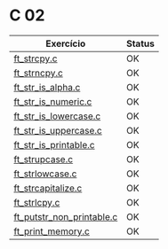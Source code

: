 # C 02

| Exercício                                                   | Status |
| ----------------------------------------------------------- | ------ |
| [ft_strcpy.c](ex00/ft_strcpy.c)                             | OK     |
| [ft_strncpy.c](ex01/ft_strncpy.c)                           | OK     |
| [ft_str_is_alpha.c](ex02/ft_str_is_alpha.c)                 | OK     |
| [ft_str_is_numeric.c](ex03/ft_str_is_numeric.c)             | OK     |
| [ft_str_is_lowercase.c](ex04/ft_str_is_lowercase.c)         | OK     |
| [ft_str_is_uppercase.c](ex05/ft_str_is_uppercase.c)         | OK     |
| [ft_str_is_printable.c](ex06/ft_str_is_printable.c)         | OK     |
| [ft_strupcase.c](ex07/ft_strupcase.c)                       | OK     |
| [ft_strlowcase.c](ex08/ft_strlowcase.c)                     | OK     |
| [ft_strcapitalize.c](ex09/ft_strcapitalize.c)               | OK     |
| [ft_strlcpy.c](ex10/ft_strlcpy.c)                           | OK     |
| [ft_putstr_non_printable.c](ex11/ft_putstr_non_printable.c) | OK     |
| [ft_print_memory.c](ex12/ft_print_memory.c)                 | OK     |
